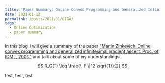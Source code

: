 ```yaml
---
title: 'Paper Summary: Online Convex Programming and Generalized Infinitesimal Gradient Ascent'
date: 2021-01-12
permalink: /posts/2021/01/GIGA/
tags:
  - Online Optimization
  - paper summary
---
```

In this blog, I will give a summary of the paper ["Martin Zinkevich. Online convex programming and generalized infinitesimal gradient ascent. Proc. of ICML, 2003."](https://www.cs.cmu.edu/~maz/publications/techconvex.pdf) and talk about some of my understandings.

$$
R_G(T) \leq \frac{\| F \|^2 \sqrt{T}}{2} 
$$

test, test, test